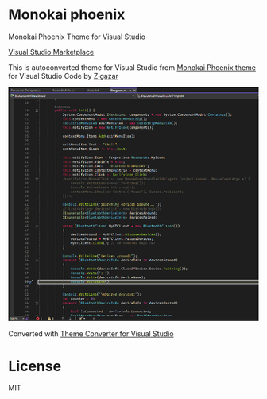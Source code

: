 # Monokai phoenix
Monokai Phoenix Theme for Visual Studio

[Visual Studio Marketplace](https://marketplace.visualstudio.com/items?itemName=inoyakaigor.monokaiphoenix)

This is autoconverted theme for Visual Studio from [Monokai Phoenix theme](https://github.com/zigagrcar/vscode-monokai-phoenix) for Visual Studio Code by [Zigazar](https://github.com/zigagrcar)

![screenshot](screenshot.png)

Converted with [Theme Converter for Visual Studio](https://github.com/microsoft/theme-converter-for-vs)
# License
MIT

